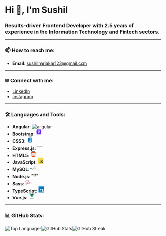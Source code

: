 <h1>Hi 👋, I'm Sushil</h1>
<h3>Results-driven Frontend Developer with 2.5 years of experience in the Information Technology and Fintech sectors.</h3>

---

### 📫 How to reach me:
- **Email**: sushilhariakar123@gmail.com

---

### 🌐 Connect with me:
- [LinkedIn](https://linkedin.com/in/sushil-hariakar)
- [Instagram](https://instagram.com/sushii._1705)

---

### 🛠️ Languages and Tools:
- **Angular**: <img src="https://angular.io/assets/images/logos/angular/angular.svg" alt="angular" width="20" height="20"/>
- **Bootstrap**: <img src="https://raw.githubusercontent.com/devicons/devicon/master/icons/bootstrap/bootstrap-plain-wordmark.svg" alt="bootstrap" width="20" height="20"/>
- **CSS3**: <img src="https://raw.githubusercontent.com/devicons/devicon/master/icons/css3/css3-original-wordmark.svg" alt="css3" width="20" height="20"/>
- **Express.js**: <img src="https://raw.githubusercontent.com/devicons/devicon/master/icons/express/express-original-wordmark.svg" alt="express" width="20" height="20"/>
- **HTML5**: <img src="https://raw.githubusercontent.com/devicons/devicon/master/icons/html5/html5-original-wordmark.svg" alt="html5" width="20" height="20"/>
- **JavaScript**: <img src="https://raw.githubusercontent.com/devicons/devicon/master/icons/javascript/javascript-original.svg" alt="javascript" width="20" height="20"/>
- **MySQL**: <img src="https://raw.githubusercontent.com/devicons/devicon/master/icons/mysql/mysql-original-wordmark.svg" alt="mysql" width="20" height="20"/>
- **Node.js**: <img src="https://raw.githubusercontent.com/devicons/devicon/master/icons/nodejs/nodejs-original-wordmark.svg" alt="nodejs" width="20" height="20"/>
- **Sass**: <img src="https://raw.githubusercontent.com/devicons/devicon/master/icons/sass/sass-original.svg" alt="sass" width="20" height="20"/>
- **TypeScript**: <img src="https://raw.githubusercontent.com/devicons/devicon/master/icons/typescript/typescript-original.svg" alt="typescript" width="20" height="20"/>
- **Vue.js**: <img src="https://raw.githubusercontent.com/devicons/devicon/master/icons/vuejs/vuejs-original-wordmark.svg" alt="vuejs" width="20" height="20"/>

---

### 📊 GitHub Stats:
<p>
  <img align="left" src="https://github-readme-stats.vercel.app/api/top-langs?username=sushii1705&show_icons=true&locale=en&layout=compact" alt="Top Languages" />
</p>

<p>
  <img align="left" src="https://github-readme-stats.vercel.app/api?username=sushii1705&show_icons=true&locale=en" alt="GitHub Stats" />
</p>

<p>
  <img align="left" src="https://github-readme-streak-stats.herokuapp.com/?user=sushii1705&" alt="GitHub Streak" />
</p>
